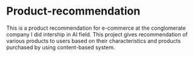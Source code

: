 # Product-recommendation

This is a product recommendation for e-commerce at the conglomerate company I did intership in AI field. This project gives recommendation of various products to users based on their characteristics and products purchased by using content-based system.
